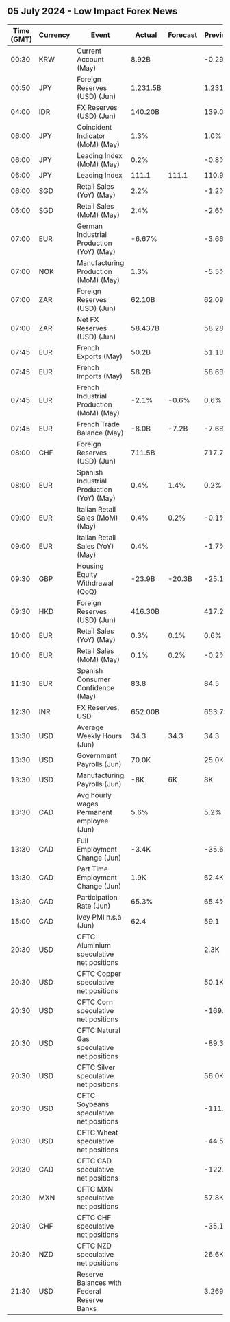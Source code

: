 ## 05 July 2024 - Low Impact Forex News

| Time (GMT) | Currency | Event | Actual | Forecast | Previous |
|------|----------|-------|--------|----------|----------|
| 00:30 | KRW | Current Account (May) | 8.92B |  | -0.29B |
| 00:50 | JPY | Foreign Reserves (USD) (Jun) | 1,231.5B |  | 1,231.6B |
| 04:00 | IDR | FX Reserves (USD) (Jun) | 140.20B |  | 139.00B |
| 06:00 | JPY | Coincident Indicator (MoM) (May) | 1.3% |  | 1.0% |
| 06:00 | JPY | Leading Index (MoM) (May) | 0.2% |  | -0.8% |
| 06:00 | JPY | Leading Index | 111.1 | 111.1 | 110.9 |
| 06:00 | SGD | Retail Sales (YoY) (May) | 2.2% |  | -1.2% |
| 06:00 | SGD | Retail Sales (MoM) (May) | 2.4% |  | -2.6% |
| 07:00 | EUR | German Industrial Production (YoY) (May) | -6.67% |  | -3.66% |
| 07:00 | NOK | Manufacturing Production (MoM) (May) | 1.3% |  | -5.5% |
| 07:00 | ZAR | Foreign Reserves (USD) (Jun) | 62.10B |  | 62.09B |
| 07:00 | ZAR | Net FX Reserves (USD) (Jun) | 58.437B |  | 58.287B |
| 07:45 | EUR | French Exports (May) | 50.2B |  | 51.1B |
| 07:45 | EUR | French Imports (May) | 58.2B |  | 58.6B |
| 07:45 | EUR | French Industrial Production (MoM) (May) | -2.1% | -0.6% | 0.6% |
| 07:45 | EUR | French Trade Balance (May) | -8.0B | -7.2B | -7.6B |
| 08:00 | CHF | Foreign Reserves (USD) (Jun) | 711.5B |  | 717.7B |
| 08:00 | EUR | Spanish Industrial Production (YoY) (May) | 0.4% | 1.4% | 0.2% |
| 09:00 | EUR | Italian Retail Sales (MoM) (May) | 0.4% | 0.2% | -0.1% |
| 09:00 | EUR | Italian Retail Sales (YoY) (May) | 0.4% |  | -1.7% |
| 09:30 | GBP | Housing Equity Withdrawal (QoQ) | -23.9B | -20.3B | -25.1B |
| 09:30 | HKD | Foreign Reserves (USD) (Jun) | 416.30B |  | 417.20B |
| 10:00 | EUR | Retail Sales (YoY) (May) | 0.3% | 0.1% | 0.6% |
| 10:00 | EUR | Retail Sales (MoM) (May) | 0.1% | 0.2% | -0.2% |
| 11:30 | EUR | Spanish Consumer Confidence (May) | 83.8 |  | 84.5 |
| 12:30 | INR | FX Reserves, USD | 652.00B |  | 653.71B |
| 13:30 | USD | Average Weekly Hours (Jun) | 34.3 | 34.3 | 34.3 |
| 13:30 | USD | Government Payrolls (Jun) | 70.0K |  | 25.0K |
| 13:30 | USD | Manufacturing Payrolls (Jun) | -8K | 6K | 8K |
| 13:30 | CAD | Avg hourly wages Permanent employee (Jun) | 5.6% |  | 5.2% |
| 13:30 | CAD | Full Employment Change (Jun) | -3.4K |  | -35.6K |
| 13:30 | CAD | Part Time Employment Change (Jun) | 1.9K |  | 62.4K |
| 13:30 | CAD | Participation Rate (Jun) | 65.3% |  | 65.4% |
| 15:00 | CAD | Ivey PMI n.s.a (Jun) | 62.4 |  | 59.1 |
| 20:30 | USD | CFTC Aluminium speculative net positions |  |  | 2.3K |
| 20:30 | USD | CFTC Copper speculative net positions |  |  | 50.1K |
| 20:30 | USD | CFTC Corn speculative net positions |  |  | -169.8K |
| 20:30 | USD | CFTC Natural Gas speculative net positions |  |  | -89.3K |
| 20:30 | USD | CFTC Silver speculative net positions |  |  | 56.0K |
| 20:30 | USD | CFTC Soybeans speculative net positions |  |  | -111.2K |
| 20:30 | USD | CFTC Wheat speculative net positions |  |  | -44.5K |
| 20:30 | CAD | CFTC CAD speculative net positions |  |  | -122.4K |
| 20:30 | MXN | CFTC MXN speculative net positions |  |  | 57.8K |
| 20:30 | CHF | CFTC CHF speculative net positions |  |  | -35.1K |
| 20:30 | NZD | CFTC NZD speculative net positions |  |  | 26.6K |
| 21:30 | USD | Reserve Balances with Federal Reserve Banks |  |  | 3.269T |
